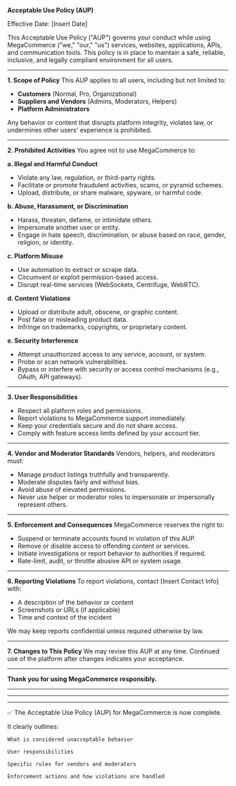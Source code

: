**Acceptable Use Policy (AUP)**

Effective Date: \[Insert Date]

This Acceptable Use Policy ("AUP") governs your conduct while using MegaCommerce
("we," "our," "us") services, websites, applications, APIs, and communication tools.
This policy is in place to maintain a safe, reliable, inclusive, and legally compliant
environment for all users.

---

**1. Scope of Policy**
This AUP applies to all users, including but not limited to:

- **Customers** (Normal, Pro, Organizational)
- **Suppliers and Vendors** (Admins, Moderators, Helpers)
- **Platform Administrators**

Any behavior or content that disrupts platform integrity, violates law, or undermines
other users' experience is prohibited.

---

**2. Prohibited Activities**
You agree not to use MegaCommerce to:

**a. Illegal and Harmful Conduct**

- Violate any law, regulation, or third-party rights.
- Facilitate or promote fraudulent activities, scams, or pyramid schemes.
- Upload, distribute, or share malware, spyware, or harmful code.

**b. Abuse, Harassment, or Discrimination**

- Harass, threaten, defame, or intimidate others.
- Impersonate another user or entity.
- Engage in hate speech, discrimination, or abuse based on race, gender, religion, or identity.

**c. Platform Misuse**

- Use automation to extract or scrape data.
- Circumvent or exploit permission-based access.
- Disrupt real-time services (WebSockets, Centrifuge, WebRTC).

**d. Content Violations**

- Upload or distribute adult, obscene, or graphic content.
- Post false or misleading product data.
- Infringe on trademarks, copyrights, or proprietary content.

**e. Security Interference**

- Attempt unauthorized access to any service, account, or system.
- Probe or scan network vulnerabilities.
- Bypass or interfere with security or access control mechanisms (e.g., OAuth, API gateways).

---

**3. User Responsibilities**

- Respect all platform roles and permissions.
- Report violations to MegaCommerce support immediately.
- Keep your credentials secure and do not share access.
- Comply with feature access limits defined by your account tier.

---

**4. Vendor and Moderator Standards**
Vendors, helpers, and moderators must:

- Manage product listings truthfully and transparently.
- Moderate disputes fairly and without bias.
- Avoid abuse of elevated permissions.
- Never use helper or moderator roles to impersonate or impersonally represent others.

---

**5. Enforcement and Consequences**
MegaCommerce reserves the right to:

- Suspend or terminate accounts found in violation of this AUP.
- Remove or disable access to offending content or services.
- Initiate investigations or report behavior to authorities if required.
- Rate-limit, audit, or throttle abusive API or system usage.

---

**6. Reporting Violations**
To report violations, contact \[Insert Contact Info] with:

- A description of the behavior or content
- Screenshots or URLs (if applicable)
- Time and context of the incident

We may keep reports confidential unless required otherwise by law.

---

**7. Changes to This Policy**
We may revise this AUP at any time. Continued use of the platform after changes indicates your acceptance.

---

**Thank you for using MegaCommerce responsibly.**

---

---

---

<!-- the following is a summary, and it's not a part of the  acceptable use policy -->

✅ The Acceptable Use Policy (AUP) for MegaCommerce is now complete.

It clearly outlines:

    What is considered unacceptable behavior

    User responsibilities

    Specific rules for vendors and moderators

    Enforcement actions and how violations are handled
